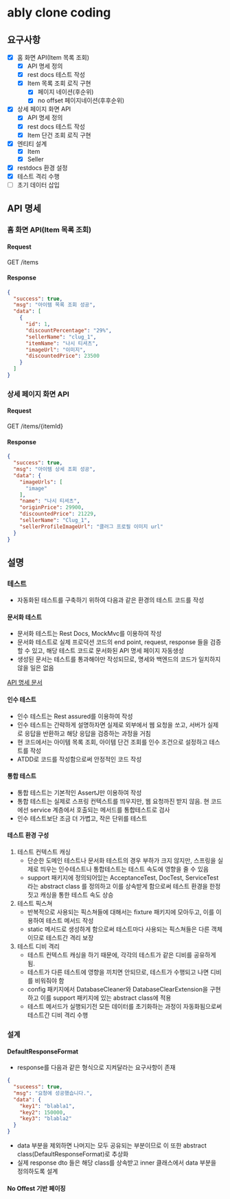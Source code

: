 # ably clone coding

## 요구사항

- [x] 홈 화면 API(Item 목록 조회)
    - [x] API 명세 정의
    - [x] rest docs 테스트 작성
    - [x] Item 목록 조회 로직 구현
        - [x] 페이지 네이션(후순위)
        - [x] no offset 페이지네이션(후후순위)
- [x] 상세 페이지 화면 API
    - [x] API 명세 정의
    - [x] rest docs 테스트 작성
    - [x] Item 단건 조회 로직 구현
- [x] 엔티티 설계
    - [x] Item
    - [x] Seller
- [x] restdocs 환경 설정
- [x] 테스트 격리 수행
- [ ] 초기 데이터 삽입

## API 명세

### 홈 화면 API(Item 목록 조회)

#### Request

GET /items

#### Response

```json
{
  "success": true,
  "msg": "아이템 목록 조회 성공",
  "data": [
    {
      "id": 1,
      "discountPercentage": "29%",
      "sellerName": "clug_1",
      "itemName": "나시 티셔츠",
      "imageUrl": "이미지",
      "discountedPrice": 23500
    }
  ]
}
```

### 상세 페이지 화면 API

#### Request

GET /items/{itemId}

#### Response

```json
{
  "success": true,
  "msg": "아이템 상세 조회 성공",
  "data": {
    "imageUrls": [
      "image"
    ],
    "name": "나시 티셔츠",
    "originPrice": 29900,
    "discountedPrice": 21229,
    "sellerName": "Clug_1",
    "sellerProfileImageUrl": "클러그 프로필 이미지 url"
  }
}
```

## 설명

### 테스트

- 자동화된 테스트를 구축하기 위하여 다음과 같은 환경의 테스트 코드를 작성

#### 문서화 테스트

- 문서화 테스트는 Rest Docs, MockMvc를 이용하여 작성
- 문서화 테스트로 실제 프로덕션 코드의 end point, request, response 들을 검증할 수 있고, 해당 테스트 코드로 문서화된 API 명세 페이지 자동생성
- 생성된 문서는 테스트를 통과해야만 작성되므로, 명세와 백엔드의 코드가 일치하지 않을 일은 없음

[API 명세 문서](src/main/resources/static/docs/index.html)

#### 인수 테스트

- 인수 테스트는 Rest assured를 이용하여 작성
- 인수 테스트는 간략하게 설명하자면 실제로 외부에서 웹 요청을 쏘고, 서버가 실제로 응답을 반환하고 해당 응답을 검증하는 과정을 거침
- 현 코드에서는 아이템 목록 조회, 아이템 단건 조회를 인수 조건으로 설정하고 테스트를 작성
- ATDD로 코드를 작성함으로써 안정적인 코드 작성

#### 통합 테스트

- 통합 테스트는 기본적인 AssertJ만 이용하여 작성
- 통합 테스트는 실제로 스프링 컨텍스트를 띄우지만, 웹 요청까진 받지 않음. 현 코드에선 service 계층에서 호출되는 메서드를 통합테스트로 검사
- 인수 테스트보단 조금 더 가볍고, 작은 단위를 테스트

#### 테스트 환경 구성

1. 테스트 컨텍스트 캐싱
    - 단순한 도메인 테스트나 문서화 테스트의 경우 부하가 크지 않지만, 스프링을 실제로 띄우는 인수테스트나 통합테스트는 테스트 속도에 영향을 줄 수 있음
    - support 패키지에 정의되어있는 AcceptanceTest, DocTest, ServiceTest라는 abstract class 를 정의하고 이를 상속받게 함으로써
      테스트 환경을 한정 짓고 캐싱을 통한 테스트 속도 상승
2. 테스트 픽스쳐
    - 반복적으로 사용되는 픽스쳐들에 대해서는 fixture 패키지에 모아두고, 이를 이용하여 테스트 메서드 작성
    - static 메서드로 생성하게 함으로써 테스트마다 사용되는 픽스쳐들은 다른 객체이므로 테스트간 격리 보장
3. 테스트 디비 격리
    - 테스트 컨텍스트 캐싱을 하기 때문에, 각각의 테스트가 같은 디비를 공유하게 됨.
    - 테스트가 다른 테스트에 영향을 끼치면 안되므로, 테스트가 수행되고 나면 디비를 비워줘야 함
    - config 패키지에서 DatabaseCleaner와 DatabaseClearExtension을 구현하고 이를 support 패키지에 있는 abstract class에
      적용
    - 테스트 메서드가 실행되기전 모든 데이터를 초기화하는 과정이 자동화됨으로써 테스트간 디비 격리 수행

### 설계

#### DefaultResponseFormat

- response를 다음과 같은 형식으로 지켜달라는 요구사항이 존재

```json
{
  "suceess": true,
  "msg": "요청에 성공했습니다.",
  "data": {
    "key1": "blabla1",
    "key2": 150000,
    "key3": "blabla2"
  }
}
```

- data 부분을 제외하면 나머지는 모두 공유되는 부분이므로 이 또한 abstract class(DefaultResponseFormat)로 추상화
- 실제 response dto 들은 해당 class를 상속받고 inner 클래스에서 data 부분을 정의하도록 설계


#### No Offest 기반 페이징
